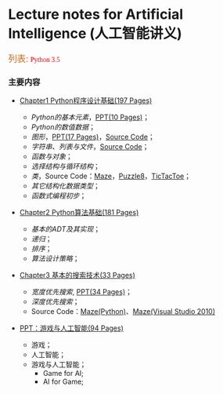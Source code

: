 # Lecture notes for Artificial Intelligence (人工智能讲义)

<font size=4 color=#D2691E>列表:</font>
<font face="黑体" color=#ff0000>Python 3.5</font>

### 主要内容
- <a href="https://github.com/duxiaoqin/Lecture-notes-for-Artificial-Intelligence/blob/master/Chapter1-CN.pdf">Chapter1 Python程序设计基础(197 Pages)</a>
   - _Python的基本元素_，<a href="https://github.com/duxiaoqin/Lecture-notes-for-Artificial-Intelligence/blob/master/Lesson1-CN.pdf">PPT(10 Pages)</a>；
   - _Python的数值数据_；
   - _图形_，<a href="https://github.com/duxiaoqin/Lecture-notes-for-Artificial-Intelligence/blob/master/Lesson2-CN.pdf">PPT(17 Pages)</a>，<a href="https://github.com/duxiaoqin/Lecture-notes-for-Artificial-Intelligence/blob/master/SourceCode3.zip">Source Code</a>；
   - _字符串、列表与文件_，<a href="https://github.com/duxiaoqin/Lecture-notes-for-Artificial-Intelligence/blob/master/SourceCode2.zip">Source Code</a>；
   - _函数与对象_；
   - _选择结构与循环结构_；
   - _类_，Source Code：<a href="https://github.com/duxiaoqin/Lecture-notes-for-Artificial-Intelligence/blob/master/Maze1.zip">Maze</a>，<a href="https://github.com/duxiaoqin/Lecture-notes-for-Artificial-Intelligence/blob/master/Puzzle8-1.zip">Puzzle8</a>，<a href="https://github.com/duxiaoqin/Lecture-notes-for-Artificial-Intelligence/blob/master/TicTacToe1.zip">TicTacToe</a>；
   - _其它结构化数据类型_；
   - _函数式编程初步_；

- <a href="https://github.com/duxiaoqin/Lecture-notes-for-Artificial-Intelligence/blob/master/Chapter2-CN.pdf">Chapter2 Python算法基础(181 Pages)</a>
   - _基本的ADT及其实现_；
   - _递归_；
   - _排序_；
   - _算法设计策略_；
   
- <a href="https://github.com/duxiaoqin/Lecture-notes-for-Artificial-Intelligence/blob/master/Chapter3-CN.pdf">Chapter3 基本的搜索技术(33 Pages)</a>
   - _宽度优先搜索_, <a href="https://github.com/duxiaoqin/Lecture-notes-for-Artificial-Intelligence/blob/master/Search1-CN.pdf">PPT(34 Pages)</a>；
   - _深度优先搜索_；
   - Source Code：<a href="https://github.com/duxiaoqin/Lecture-notes-for-Artificial-Intelligence/blob/master/Maze_DBFS.zip">Maze(Python)</a>、<a href="https://github.com/duxiaoqin/Lecture-notes-for-Artificial-Intelligence/blob/master/DFSMaze.zip">Maze(Visual Studio 2010)</a>
   
- <a href="https://github.com/duxiaoqin/Lecture-notes-for-Artificial-Intelligence/blob/master/GAMEAI-CN.pdf">PPT：游戏与人工智能(94 Pages)</a>
   - 游戏；
   - 人工智能；
   - 游戏与人工智能；
      - Game for AI;
      - AI for Game;
